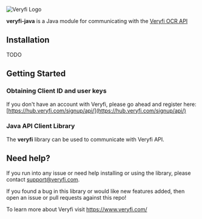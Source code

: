 
![Veryfi Logo](https://cdn.veryfi.com/logos/veryfi-logo-wide-github.png)

**veryfi-java** is a Java module for communicating with the [Veryfi OCR API](https://veryfi.com/api/)

## Installation

TODO

## Getting Started

### Obtaining Client ID and user keys
If you don't have an account with Veryfi, please go ahead and register here: [https://hub.veryfi.com/signup/api/](https://hub.veryfi.com/signup/api/)

### Java API Client Library
The **veryfi** library can be used to communicate with Veryfi API.

## Need help?
If you run into any issue or need help installing or using the library, please contact support@veryfi.com.

If you found a bug in this library or would like new features added, then open an issue or pull requests against this repo!

To learn more about Veryfi visit https://www.veryfi.com/

